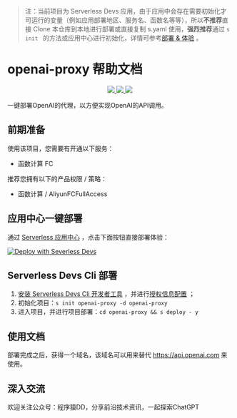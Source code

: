 
> 注：当前项目为 Serverless Devs 应用，由于应用中会存在需要初始化才可运行的变量（例如应用部署地区、服务名、函数名等等），所以**不推荐**直接 Clone 本仓库到本地进行部署或直接复制 s.yaml 使用，**强烈推荐**通过 `s init ` 的方法或应用中心进行初始化，详情可参考[部署 & 体验](#部署--体验) 。

# openai-proxy 帮助文档

<p align="center" class="flex justify-center">
    <a href="https://www.serverless-devs.com" class="ml-1">
    <img src="http://editor.devsapp.cn/icon?package=openai-proxy&type=packageType">
  </a>
  <a href="http://www.devsapp.cn/details.html?name=openai-proxy" class="ml-1">
    <img src="http://editor.devsapp.cn/icon?package=openai-proxy&type=packageVersion">
  </a>
  <a href="http://www.devsapp.cn/details.html?name=openai-proxy" class="ml-1">
    <img src="http://editor.devsapp.cn/icon?package=openai-proxy&type=packageDownload">
  </a>
</p>

<description>

一键部署OpenAI的代理，以方便实现OpenAI的API调用。

</description>

## 前期准备

使用该项目，您需要有开通以下服务：

- 函数计算 FC

推荐您拥有以下的产品权限 / 策略：

- 函数计算 / AliyunFCFullAccess

## 应用中心一键部署

通过 [Serverless 应用中心](https://fcnext.console.aliyun.com/applications/create?template=OpenAIProxy) ，点击下面按钮直接部署体验：

[![Deploy with Severless Devs](https://img.alicdn.com/imgextra/i1/O1CN01w5RFbX1v45s8TIXPz_!!6000000006118-55-tps-95-28.svg)](https://fcnext.console.aliyun.com/applications/create?template=openai-proxy)

## Serverless Devs Cli 部署

1. [安装 Serverless Devs Cli 开发者工具](https://www.serverless-devs.com/serverless-devs/install) ，并进行[授权信息配置](https://docs.serverless-devs.com/fc/config) ； 
2. 初始化项目：`s init openai-proxy -d openai-proxy `
3. 进入项目，并进行项目部署：`cd openai-proxy && s deploy - y`

## 使用文档

<usedetail id="flushContent">

部署完成之后，获得一个域名，该域名可以用来替代 https://api.openai.com 来使用。

</usedetail>

## 深入交流

欢迎关注公众号：程序猿DD，分享前沿技术资讯，一起探索ChatGPT


